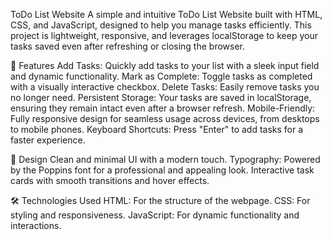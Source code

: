 ToDo List Website
A simple and intuitive ToDo List Website built with HTML, CSS, and JavaScript, designed to help you manage tasks efficiently. 
This project is lightweight, responsive, and leverages localStorage to keep your tasks saved even after refreshing or closing the browser.

🚀 Features
Add Tasks: Quickly add tasks to your list with a sleek input field and dynamic functionality.
Mark as Complete: Toggle tasks as completed with a visually interactive checkbox.
Delete Tasks: Easily remove tasks you no longer need.
Persistent Storage: Your tasks are saved in localStorage, ensuring they remain intact even after a browser refresh.
Mobile-Friendly: Fully responsive design for seamless usage across devices, from desktops to mobile phones.
Keyboard Shortcuts: Press "Enter" to add tasks for a faster experience.

🎨 Design
Clean and minimal UI with a modern touch.
Typography: Powered by the Poppins font for a professional and appealing look.
Interactive task cards with smooth transitions and hover effects.

🛠️ Technologies Used
HTML: For the structure of the webpage.
CSS: For styling and responsiveness.
JavaScript: For dynamic functionality and interactions.
